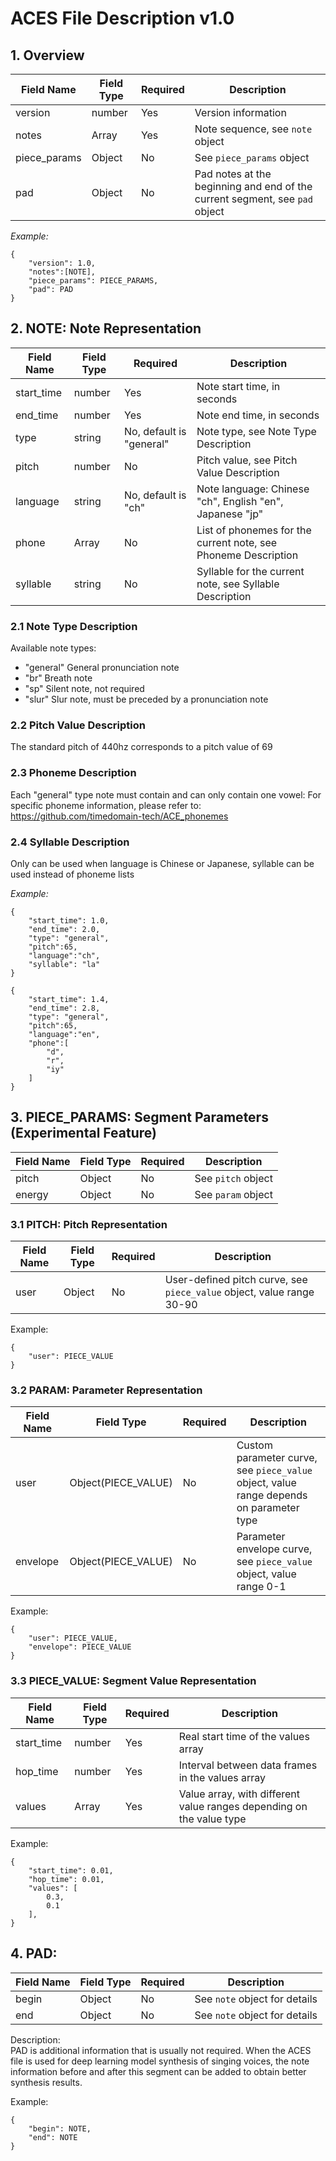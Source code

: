 # ACES File Description v1.0

## 1. Overview

| Field Name | Field Type | Required | Description |
| --- | --- | --- | --- |
| version | number | Yes | Version information |
| notes | Array | Yes | Note sequence, see `note` object |
| piece_params | Object | No | See `piece_params` object |
| pad | Object | No | Pad notes at the beginning and end of the current segment, see `pad` object |

*Example:*

```
{
    "version": 1.0, 
    "notes":[NOTE],
    "piece_params": PIECE_PARAMS,
    "pad": PAD
}
```

## 2. NOTE: Note Representation

| Field Name | Field Type | Required | Description |
| --- | --- | --- | --- |
| start_time | number | Yes | Note start time, in seconds |
| end_time | number | Yes | Note end time, in seconds  |
| type | string | No, default is "general" | Note type, see Note Type Description |
| pitch | number | No | Pitch value, see Pitch Value Description |
| language | string | No, default is "ch" | Note language: Chinese "ch", English "en", Japanese "jp" |
| phone | Array | No | List of phonemes for the current note, see Phoneme Description |
| syllable | string | No | Syllable for the current note, see Syllable Description |

### 2.1 Note Type Description
Available note types: 
 + "general"  General pronunciation note
 + "br" Breath note
 + "sp" Silent note, not required
 + "slur" Slur note, must be preceded by a pronunciation note
### 2.2 Pitch Value Description
The standard pitch of 440hz corresponds to a pitch value of 69
### 2.3 Phoneme Description
Each "general" type note must contain and can only contain one vowel: For specific phoneme information, please refer to: https://github.com/timedomain-tech/ACE_phonemes
### 2.4 Syllable Description
Only can be used when language is Chinese or Japanese, syllable can be used instead of phoneme lists

*Example:*

```
{
    "start_time": 1.0,
    "end_time": 2.0,
    "type": "general",
    "pitch":65,
    "language":"ch",
    "syllable": "la"
}
```

```
{
    "start_time": 1.4,
    "end_time": 2.8,
    "type": "general",
    "pitch":65,
    "language":"en",
    "phone":[
        "d",
        "r",
        "iy"
    ]
}
```

## 3. PIECE_PARAMS: Segment Parameters (Experimental Feature)

| Field Name | Field Type | Required | Description |
| --- | --- | --- | --- |
| pitch | Object | No | See `pitch` object |
| energy | Object | No | See `param` object |

### 3.1 PITCH: Pitch Representation

| Field Name | Field Type | Required | Description |
| --- | --- | --- | --- |
| user | Object | No | User-defined pitch curve, see `piece_value` object, value range 30-90 |

Example:

```
{
    "user": PIECE_VALUE
}
```

### 3.2 PARAM: Parameter Representation

| Field Name | Field Type | Required | Description |
| --- | --- | --- | --- |
| user | Object(PIECE_VALUE) | No | Custom parameter curve, see `piece_value` object, value range depends on parameter type |
| envelope | Object(PIECE_VALUE) | No | Parameter envelope curve, see `piece_value` object, value range 0-1 |

Example:

```
{
    "user": PIECE_VALUE,
    "envelope": PIECE_VALUE
}
```

### 3.3 PIECE_VALUE: Segment Value Representation

| Field Name | Field Type | Required | Description |
| --- | --- | --- | --- |
| start_time | number | Yes | Real start time of the values array |
| hop_time | number | Yes | Interval between data frames in the values array |
| values | Array | Yes | Value array, with different value ranges depending on the value type |

Example:

```
{
    "start_time": 0.01,
    "hop_time": 0.01,
    "values": [
        0.3,
        0.1
    ],
}
```
## 4. PAD:
| Field Name | Field Type | Required | Description |
| --- | --- | --- | --- |
| begin | Object | No | See `note` object for details |
| end | Object | No | See `note` object for details |

Description:  
PAD is additional information that is usually not required. When the ACES file is used for deep learning model synthesis of singing voices, the note information before and after this segment can be added to obtain better synthesis results.

Example:

```
{
    "begin": NOTE,
    "end": NOTE
}
```